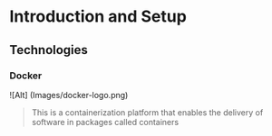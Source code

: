 # Introduction and Setup

## Technologies
### Docker
![Alt] (Images/docker-logo.png)
> This is a containerization platform that enables the delivery of software in packages called containers
